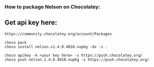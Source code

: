 ### How to package Nelson on Chocolatey:

## Get api key here:

```
https://community.chocolatey.org/account/Packages
```

```
choco pack
choco install nelson.v1.4.0.4010.nupkg -dv -s .

choco apikey -k <your key here> -s https://push.chocolatey.org/
choco push nelson.1.4.0.4010.nupkg -s https://push.chocolatey.org/
```
